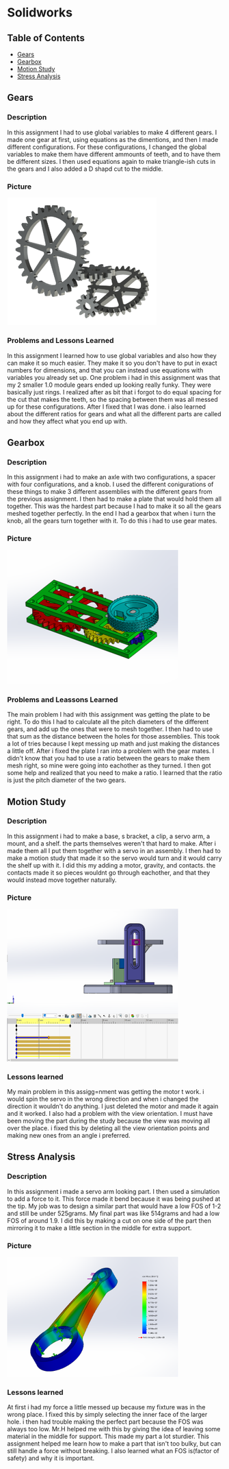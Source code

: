# Solidworks

## Table of Contents
* [Gears](#Gears)
* [Gearbox](#Gearbox)
* [Motion Study](#Motion-Study)
* [Stress Analysis](#Stress-Analysis)

## Gears
### Description
In this assignment I had to use global variables to make 4 different gears. I made one gear at first, using equations as the dimentions, and then I made different configurations. For these configurations, I changed the global variables to make them have different ammounts of teeth, and to have them be different sizes. I then used equations again to make triangle-ish cuts in the gears and I also added a D shapd cut to the middle. 
### Picture
<img src="pictures/gears.png" width="350px"/>

### Problems and Lessons Learned
In this assignment I learned how to use global variables and also how they can make it so much easier. They make it so you don't have to put in exact numbers for dimensions, and that you can instead use equations with variables you already set up. One problem i had in this assignment was that my 2 smaller 1.0 module gears ended up looking really funky. They were basically just rings. I realized after as bit that i forgot to do equal spacing for the cut that makes the teeth, so the spacing between them was all messed up for these configurations. After I fixed that I was done. i also learned about the different ratios for gears and what all the different parts are called and how they affect what you end up with.

## Gearbox
### Description
In this assignment i had to make an axle with two configurations, a spacer with four configurations, and a knob. I used the different conigurations of these things to make 3 different assemblies with the different gears from the previous assignment. I then had to make a plate that would hold them all together. This was the hardest part because I had to make it so all the gears meshed together perfectly. In the end I had a gearbox that when i turn the knob, all the gears turn together with it. To do this i had to use gear mates.
### Picture
<img src="pictures/gearbox.png" width="400px"/>

### Problems and Leassons Learned
The main problem I had with this assignment was getting the plate to be right. To do this I had to calculate all the pitch diameters of the different gears, and add up the ones that were to mesh together. I then had to use that sum as the distance between the holes for those assemblies. This took a lot of tries because I kept messing up math and just making the distances a little off. After i fixed the plate I ran into a problem with the gear mates. I didn't know that you had to use a ratio between the gears to make them mesh right, so mine were going into eachother as they turned. I then got some help and realized that you need to make a ratio. I learned that the ratio is just the pitch diameter of the two gears. 

## Motion Study
### Description
In this assignment i had to make a base, s bracket, a clip, a servo arm, a mount, and a shelf. the parts themselves weren't that hard to make. After i made them all I put them together with a servo in an assembly. I then had to make a motion study that made it so the servo would turn and it would carry the shelf up with it. I did this my adding a motor, gravity, and contacts. the contacts made it so pieces wouldnt go through eachother, and that they would instead move together naturally. 
### Picture
<img src="pictures/motion.png" width="400px"/>

### Lessons learned
My main problem in this assigg=nment was getting the motor t work. i would spin the servo in the wrong direction and when i changed the direction it wouldn't do anything. I just deleted the motor and made it again and it worked. I also had a problem with the view orientation. I must have been moving the part during the study because the view was moving all over the place. i fixed this by deleting all the view orientation points and making new ones from an angle i preferred. 

## Stress Analysis
### Description
In this assignment i made a servo arm looking part. I then used a simulation to add a force to it. This force made it bend because it was being pushed at the tip. My job was to design a similar part that would have a low FOS of 1-2 and still be under 525grams. My final part was like 514grams and had a low FOS of around 1.9. I did this by making a cut on one side of the part then mirroring it to make a little section in the middle for extra support. 
### Picture
<img src="pictures/stresspic.png" width="400px"/>

### Lessons learned
At first i had my force a little messed up because my fixture was in the wrong place. I fixed this by simply selecting the inner face of the larger hole. i then had trouble making the perfect part because the FOS was always too low. Mr.H helped me with this by giving the idea of leaving some material in the middle for support. This made my part a lot sturdier. This assignment helped me learn how to make a part that isn't too bulky, but can still handle a force without breaking. I also learned what an FOS is(factor of safety) and why it is important. 
